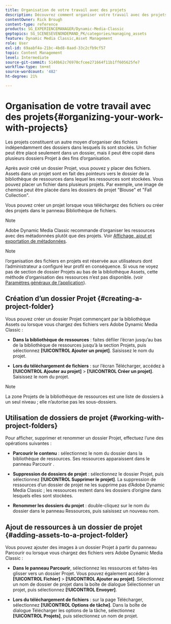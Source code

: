 ```yaml
---
title: Organisation de votre travail avec des projets
description: Découvrez comment organiser votre travail avec des projets dans Adobe Dynamic Media Classic.
contentOwner: Rick Brough
content-type: reference
products: SG_EXPERIENCEMANAGER/Dynamic-Media-Classic
geptopics: SG_SCENESEVENONDEMAND_PK/categories/managing_assets
feature: Dynamic Media Classic,Asset Management
role: User
exl-id: 69aabf4a-21bc-4bd8-8aad-33c2cfb9cf57
topic: Content Management
level: Intermediate
source-git-commit: 5140b62c76970cfcee271664f11b1ff605625fe7
workflow-type: tm+mt
source-wordcount: '482'
ht-degree: 21%

---
```


# Organisation de votre travail avec des projets{#organizing-your-work-with-projects}

Les projets constituent un autre moyen d’organiser des fichiers indépendamment des dossiers dans lesquels ils sont stockés. Un fichier peut être placé seulement dans un dossier, mais il peut être copié dans plusieurs dossiers Projet à des fins d’organisation.

Après avoir créé un dossier Projet, vous pouvez y placer des fichiers. Assets dans un projet sont en fait des pointeurs vers le dossier de la bibliothèque de ressources dans lequel les ressources sont stockées. Vous pouvez placer un fichier dans plusieurs projets. Par exemple, une image de chemise peut être placée dans les dossiers de projet &quot;Blouse&quot; et &quot;Fall Collection&quot;.

Vous pouvez créer un projet lorsque vous téléchargez des fichiers ou créer des projets dans le panneau Bibliothèque de fichiers.

>[!NOTE]
>
>Adobe Dynamic Media Classic recommande d’organiser les ressources avec des métadonnées plutôt que des projets. Voir [Affichage, ajout et exportation de métadonnées](viewing-adding-exporting-metadata.md).

>[!NOTE]
>
>l’organisation des fichiers en projets est réservée aux utilisateurs dont l’administrateur a configuré leur profil en conséquence. Si vous ne voyez pas de section de dossier Projets au bas de la bibliothèque Assets, cette méthode d’organisation des ressources n’est pas disponible. (voir [Paramètres généraux de l’application](application-setup.md#general-settings)).

## Création d’un dossier Projet {#creating-a-project-folder}

Vous pouvez créer un dossier Projet commençant par la bibliothèque Assets ou lorsque vous chargez des fichiers vers Adobe Dynamic Media Classic :

* **Dans la bibliothèque de ressources** : faites défiler l’écran jusqu’au bas de la bibliothèque de ressources jusqu’à la section Projets, puis sélectionnez **[!UICONTROL Ajouter un projet]**. Saisissez le nom du projet.

* **Lors du téléchargement de fichiers** : sur l’écran Télécharger, accédez à **[!UICONTROL Ajouter au projet]** > **[!UICONTROL Créer un projet]**. Saisissez le nom du projet.

>[!NOTE]
>
>La zone Projets de la bibliothèque de ressources est une liste de dossiers à un seul niveau ; elle n’autorise pas les sous-dossiers.

## Utilisation de dossiers de projet {#working-with-project-folders}

Pour afficher, supprimer et renommer un dossier Projet, effectuez l’une des opérations suivantes :

* **Parcourir le contenu** : sélectionnez le nom du dossier dans la bibliothèque de ressources. Ses ressources apparaissent dans le panneau Parcourir .

* **Suppression de dossiers de projet** : sélectionnez le dossier Projet, puis sélectionnez **[!UICONTROL Supprimer le projet]**. La suppression de ressources d’un dossier de projet ne les supprime pas d’Adobe Dynamic Media Classic ; les ressources restent dans les dossiers d’origine dans lesquels elles sont stockées.

* **Renommer les dossiers du projet** : double-cliquez sur le nom du dossier dans le panneau Ressources, puis saisissez un nouveau nom.

## Ajout de ressources à un dossier de projet {#adding-assets-to-a-project-folder}

Vous pouvez ajouter des images à un dossier Projet à partir du panneau Parcourir ou lorsque vous chargez des fichiers vers Adobe Dynamic Media Classic :

* **Dans le panneau Parcourir**, sélectionnez les ressources et faites-les glisser vers un dossier Projet. Vous pouvez également accéder à **[!UICONTROL Fichier]** > **[!UICONTROL Ajouter au projet]**. Sélectionnez un nom de dossier de projet dans la boîte de dialogue Sélectionner un projet, puis sélectionnez **[!UICONTROL Envoyer]**.

* **Lors du téléchargement de fichiers** : sur la page Télécharger, sélectionnez **[!UICONTROL Options de tâche]**. Dans la boîte de dialogue Télécharger les options de la tâche, sélectionnez **[!UICONTROL Projets]**, puis sélectionnez un nom de projet.
